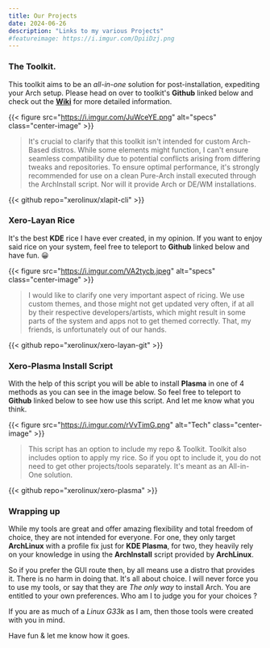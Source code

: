 ```yaml
---
title: Our Projects
date: 2024-06-26
description: "Links to my various Projects"
#featureimage: https://i.imgur.com/DpiiDzj.png
---
```


### The Toolkit.

This toolkit aims to be an _all-in-one_ solution for post-installation, expediting your Arch setup. Please head on over to toolkit's **Github** linked below and check out the [**Wiki**](https://github.com/xerolinux/xlapit-cli/wiki) for more detailed information.

{{< figure src="https://i.imgur.com/JuWceYE.png" alt="specs" class="center-image" >}}

> It's crucial to clarify that this toolkit isn't intended for custom Arch-Based distros. While some elements might function, I can't ensure seamless compatibility due to potential conflicts arising from differing tweaks and repositories. To ensure optimal performance, it's strongly recommended for use on a clean Pure-Arch install executed through the ArchInstall script. Nor will it provide Arch or DE/WM installations.

{{< github repo="xerolinux/xlapit-cli" >}}

### Xero-Layan Rice

It's the best **KDE** rice I have ever created, in my opinion. If you want to enjoy said rice on your system, feel free to teleport to **Github** linked below and have fun. 😀

{{< figure src="https://i.imgur.com/VA2tycb.jpeg" alt="specs" class="center-image" >}}

> I would like to clarify one very important aspect of ricing. We use custom themes, and those might not get updated very often, if at all by their respective developers/artists, which might result in some parts of the system and apps not to get themed correctly. That, my friends, is unfortunately out of our hands.

{{< github repo="xerolinux/xero-layan-git" >}}

### Xero-Plasma Install Script

With the help of this script you will be able to install **Plasma** in one of 4 methods as you can see in the image below. So feel free to teleport to **Github** linked below to see how use this script. And let me know what you think.

{{< figure src="https://i.imgur.com/rVvTimG.png" alt="Tech" class="center-image" >}}

> This script has an option to include my repo & Toolkit. Toolkit also includes option to apply my rice. So if you opt to include it, you do not need to get other projects/tools separately. It's meant as an All-in-One solution.

{{< github repo="xerolinux/xero-plasma" >}}

### Wrapping up

While my tools are great and offer amazing flexibility and total freedom of choice, they are not intended for everyone. For one, they only target **ArchLinux** with a profile fix just for **KDE Plasma**, for two, they heavily rely on your knowledge in using the **ArchInstall** script provided by **ArchLinux**.

So if you prefer the GUI route then, by all means use a distro that provides it. There is no harm in doing that. It's all about choice. I will never force you to use my tools, or say that they are *The only way* to install Arch. You are entitled to your own preferences. Who am I to judge you for your choices ?

If you are as much of a *Linux G33k* as I am, then those tools were created with you in mind.

Have fun & let me know how it goes.
